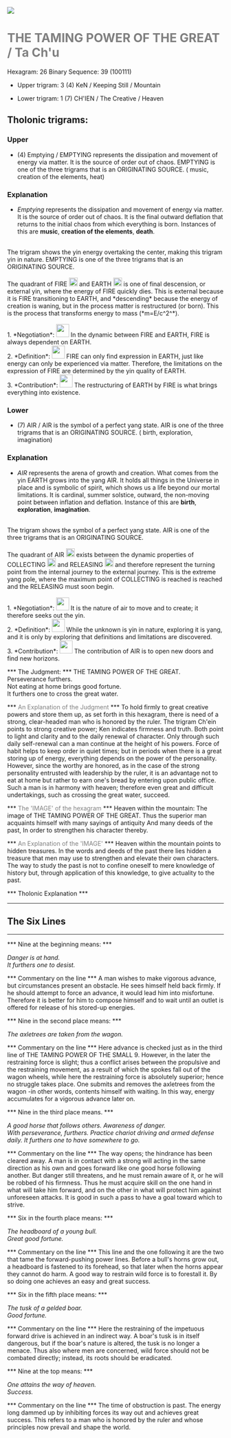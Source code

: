 

![](/assets/hexagram26.png)

# <span style="color:gray">THE TAMING POWER OF THE GREAT /  Ta Ch'u </span>
Hexagram: 26
Binary Sequence: 39 (100111)

* Upper trigram: 3 (4) KeN / Keeping Still / Mountain

* Lower trigram: 1 (7) CH'IEN / The Creative / Heaven

## <span style="brown:gray">Tholonic trigrams: </span>

### <span style="brown:gray">Upper </span>

* (4) Emptying / EMPTYING represents the dissipation and movement of energy via matter. It is the source of order out of chaos. EMPTYING is one of the three trigrams that is an ORIGINATING SOURCE. ( music, creation of the elements, heat)

### <span style="brown:gray">Explanation</span>

* *Emptying* represents the dissipation and movement of energy via matter. It is the source of order out of chaos. It is the final outward deflation that returns to the initial chaos from which everything is born. Instances of this are **music**, **creation of the elements**, **death**.<br/>
<br/>
The trigram shows the yin energy overtaking the center, making this trigram yin in nature. EMPTYING is one of the three trigrams that is an ORIGINATING SOURCE.<br/>
<br/>
The quadrant of FIRE <img src="../Images/bc/trigram-b05.png" style="width:20px"/> and EARTH <img src="../Images/bc/trigram-b00.png" style="width:20px"/> is one of final descension, or external yin, where the energy of FIRE quickly dies. This is external because it is FIRE transitioning to EARTH, and *descending* because the energy of creation is waning, but in the process matter is restructured (or born). This is the process that transforms energy to mass (*m=E/c^2^*).<br/>
<br/>
1. *Negotiation*: <img src="../Images/bc/yin.png" style="width:30px"/> In the dynamic between FIRE and EARTH, FIRE is always dependent on EARTH.<br/>
2. *Definition*: <img src="../Images/bc/yin.png" style="width:30px"/> FIRE can only find expression in EARTH, just like energy can only be experienced via matter. Therefore, the limitations on the expression of FIRE are determined by the yin quality of EARTH.<br/>
3. *Contribution*: <img src="../Images/bc/yang.png" style="width:30px"/> The restructuring of EARTH by FIRE is what brings everything into existence.

### <span style="brown:gray">Lower </span>

* (7) AIR / AIR is the symbol of a perfect yang state. AIR is one of the three trigrams that is an ORIGINATING SOURCE. ( birth, exploration, imagination)

### <span style="brown:gray">Explanation</span>

* *AIR* represents the arena of growth and creation. What comes from the yin EARTH grows into the yang AIR. It holds all things in the Universe in place and is symbolic of spirit, which shows us a life beyond our mortal limitations.  It is cardinal, summer solstice, outward, the non-moving point between inflation and deflation. Instance of this are **birth**, **exploration**, **imagination**.<br/>
<br/>
The trigram shows the symbol of a perfect yang state. AIR is one of the three trigrams that is an ORIGINATING SOURCE.<br/>
<br/>
The quadrant of AIR <img src="../Images/bc/trigram-b07.png" style="width:20px"/> exists between the dynamic properties of COLLECTING <img src="../Images/bc/trigram-b03.png" style="width:20px"/> and RELEASING <img src="../Images/bc/trigram-b06.png" style="width:20px"/> and therefore represent the turning point from the internal journey to the external journey. This is the extreme yang pole, where the maximum point of COLLECTING is reached is reached and the RELEASING must soon begin.<br/>
<br/>
1. *Negotiation*: <img src="../Images/bc/yang.png" style="width:30px"/> It is the nature of air to move and to create; it therefore seeks out the yin.<br/>
2. *Definition*: <img src="../Images/bc/yang.png" style="width:30px"/> While the unknown is yin in nature, exploring it is yang, and it is only by exploring that definitions and limitations are discovered.<br/>
3. *Contribution*: <img src="../Images/bc/yang.png" style="width:30px"/> The contribution of AIR is to open new doors and find new horizons. 



*** The Judgment: ***
THE TAMING POWER OF THE GREAT.<br/>
Perseverance furthers.<br/>
Not eating at home brings good fortune.<br/>
It furthers one to cross the great water.


*** <span style="color:gray">An Explanation of the Judgment</span> ***
To hold firmly to great creative powers and store them up, as set forth in this hexagram, there is need of a strong, clear-headed man who is honored by the ruler. The trigram Ch'ein points to strong creative power; Ken indicates firmness and truth. Both point to light and clarity and to the daily renewal of character. Only through such daily self-renewal can a man continue at the height of his powers. Force of habit helps to keep order in quiet times; but in periods when there is a great storing up of energy, everything depends on the power of the personality. However, since the worthy are honored, as in the case of the strong personality entrusted with leadership by the ruler, it is an advantage not to eat at home but rather to earn one's bread by entering upon public office. Such a man is in harmony with heaven; therefore even great and difficult undertakings, such as crossing the great water, succeed.

*** <span style="color:gray">The 'IMAGE' of the hexagram</span> ***
Heaven within the mountain: The image of THE TAMING POWER OF THE GREAT. Thus the superior man acquaints himself with many sayings of antiquity And many deeds of the past, In order to strengthen his character thereby.

*** <span style="color:gray">An Explanation of the 'IMAGE'</span> ***
Heaven within the mountain points to hidden treasures. In the words and deeds of the past there lies hidden a treasure that men may use to strengthen and elevate their own characters. The way to study the past is not to confine oneself to mere knowledge of history but, through application of this knowledge, to give actuality to the past.

*** <span style="brown:gray">Tholonic Explanation </span> ***





---
## The Six Lines ##
---
*** Nine at the beginning means: ***

_Danger is at hand.<br/>
It furthers one to desist._

*** Commentary on the line ***
A man wishes to make vigorous advance, but circumstances present an obstacle. He sees himself held back firmly. If he should attempt to force an advance, it would lead him into misfortune. Therefore it is better for him to compose himself and to wait until an outlet is offered for release of his stored-up energies.

*** Nine in the second place means: ***

_The axletrees are taken from the wagon._

*** Commentary on the line ***
Here advance is checked just as in the third line of THE TAMING POWER OF THE SMALL 9. However, in the later the restraining force is slight; thus a conflict arises between the propulsive and the restraining movement, as a result of which the spokes fall out of the wagon wheels, while here the restraining force is absolutely superior; hence no struggle takes place. One submits and removes the axletrees from the wagon -in other words, contents himself with waiting. In this way, energy accumulates for a vigorous advance later on.

*** Nine in the third place means. ***

_A good horse that follows others.  Awareness of danger.<br/>
With perseverance, furthers.  Practice chariot driving and armed defense daily.  It furthers one to have somewhere to go._

*** Commentary on the line ***
The way opens; the hindrance has been cleared away. A man is in contact with a strong will acting in the same direction as his own and goes forward like one good horse following another. But danger still threatens, and he must remain aware of it, or he will be robbed of his firmness. Thus he must acquire skill on the one hand in what will take him forward, and on the other in what will protect him against unforeseen attacks. It is good in such a pass to have a goal toward which to strive.

*** Six in the fourth place means: ***

_The headboard of a young bull.<br/>
Great good fortune._

*** Commentary on the line ***
This line and the one following it are the two that tame the forward-pushing power lines. Before a bull's horns grow out, a headboard is fastened to its forehead, so that later when the horns appear they cannot do harm. A good way to restrain wild force is to forestall it. By so doing one achieves an easy and great success.

*** Six in the fifth place means: ***

_The tusk of a gelded boar.<br/>
Good fortune._

*** Commentary on the line ***
Here the restraining of the impetuous forward drive is achieved in an indirect way. A boar's tusk is in itself dangerous, but if the boar's nature is altered, the tusk is no longer a menace. Thus also where men are concerned, wild force should not be combated directly; instead, its roots should be eradicated.

*** Nine at the top means: ***

_One attains the way of heaven.<br/>
Success._

*** Commentary on the line ***
The time of obstruction is past. The energy long dammed up by inhibiting forces its way out and achieves great success. This refers to a man who is honored by the ruler and whose principles now prevail and shape the world.

